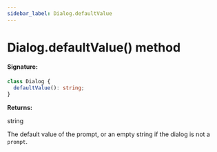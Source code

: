 ```yaml
---
sidebar_label: Dialog.defaultValue
---
```


# Dialog.defaultValue() method

#### Signature:

```typescript
class Dialog {
  defaultValue(): string;
}
```

**Returns:**

string

The default value of the prompt, or an empty string if the dialog is not a `prompt`.
